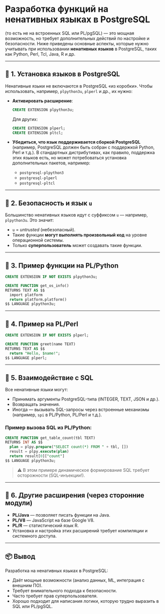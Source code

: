 

# Разработка функций на **ненативных языках** в PostgreSQL 

(то есть не на встроенных SQL или PL/pgSQL) — это мощная возможность, но требует дополнительных действий по настройке и безопасности. Ниже приведены основные аспекты, которые нужно учитывать при использовании **ненативных языков** в PostgreSQL, таких как Python, Perl, Tcl, Java, R и др.

---

## 🔧 1. Установка языков в PostgreSQL

Ненативные языки не включаются в PostgreSQL «из коробки». Чтобы использовать, например, `plpython3u`, `plperl` и др., их нужно:

* **Активировать расширение**:

  ```sql
  CREATE EXTENSION plpython3u;
  ```

  Для других:

  ```sql
  CREATE EXTENSION plperl;
  CREATE EXTENSION pltcl;
  ```

* **Убедиться, что язык поддерживается сборкой PostgreSQL** (например, PostgreSQL должен быть собран с поддержкой Python, Perl и т.д.). В стандартных дистрибутивах, как правило, поддержка этих языков есть, но может потребоваться установка дополнительных пакетов, например:

  * `postgresql-plpython3`
  * `postgresql-plperl`
  * `postgresql-pltcl`

---

## 🔐 2. Безопасность и язык `u`

Большинство ненативных языков идут с суффиксом `u` — например, `plpython3u`. Это значит:

* `u` = *untrusted* (небезопасный).
* Такие функции **могут выполнять произвольный код** на уровне операционной системы.
* Только **суперпользователь** может создавать такие функции.

---

## 🧠 3. Пример функции на PL/Python

```sql
CREATE EXTENSION IF NOT EXISTS plpython3u;

CREATE FUNCTION get_os_info()
RETURNS TEXT AS $$
  import platform
  return platform.platform()
$$ LANGUAGE plpython3u;
```

---

## 🧠 4. Пример на PL/Perl

```sql
CREATE EXTENSION IF NOT EXISTS plperl;

CREATE FUNCTION greet(name TEXT)
RETURNS TEXT AS $$
  return "Hello, $name!";
$$ LANGUAGE plperl;
```

---

## 🔄 5. Взаимодействие с SQL

Все ненативные языки могут:

* Принимать аргументы PostgreSQL-типа (INTEGER, TEXT, JSON и др.).
* Возвращать значения.
* Иногда — вызывать SQL-запросы через встроенные механизмы (например, `spi` в PL/Python, PL/Perl и т.д.).

### Пример вызова SQL из PL/Python:

```sql
CREATE FUNCTION get_table_count(tbl TEXT)
RETURNS INT AS $$
  plan = plpy.prepare("SELECT count(*) FROM " + tbl, [])
  result = plpy.execute(plan)
  return result[0]["count"]
$$ LANGUAGE plpython3u;
```

> ⚠️ В этом примере динамическое формирование SQL требует осторожности (SQL-инъекции!).

---

## 🧩 6. Другие расширения (через сторонние модули)

* **PL/Java** — позволяет писать функции на Java.
* **PL/V8** — JavaScript на базе Google V8.
* **PL/R** — статистический язык R.
* Установка и настройка этих расширений требует компиляции и системного доступа.

---

## 📦 Вывод

Разработка на ненативных языках в PostgreSQL:

* Даёт мощные возможности (анализ данных, ML, интеграция с внешним ПО).
* Требует внимательного подхода к безопасности.
* Часто требует прав суперпользователя.
* Хорошо подходит для написания логики, которую трудно выразить в SQL или PL/pgSQL.

